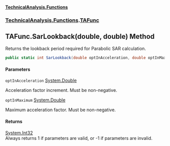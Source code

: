 #### [TechnicalAnalysis\.Functions](Atypical.TechnicalAnalysis.Functions.md 'Atypical\.TechnicalAnalysis\.Functions')
### [TechnicalAnalysis\.Functions](Atypical.TechnicalAnalysis.Functions.md#TechnicalAnalysis.Functions 'TechnicalAnalysis\.Functions').[TAFunc](TAFunc.md 'TechnicalAnalysis\.Functions\.TAFunc')

## TAFunc\.SarLookback\(double, double\) Method

Returns the lookback period required for Parabolic SAR calculation\.

```csharp
public static int SarLookback(double optInAcceleration, double optInMaximum);
```
#### Parameters

<a name='TechnicalAnalysis.Functions.TAFunc.SarLookback(double,double).optInAcceleration'></a>

`optInAcceleration` [System\.Double](https://docs.microsoft.com/en-us/dotnet/api/System.Double 'System\.Double')

Acceleration factor increment\. Must be non\-negative\.

<a name='TechnicalAnalysis.Functions.TAFunc.SarLookback(double,double).optInMaximum'></a>

`optInMaximum` [System\.Double](https://docs.microsoft.com/en-us/dotnet/api/System.Double 'System\.Double')

Maximum acceleration factor\. Must be non\-negative\.

#### Returns
[System\.Int32](https://docs.microsoft.com/en-us/dotnet/api/System.Int32 'System\.Int32')  
Always returns 1 if parameters are valid, or \-1 if parameters are invalid\.